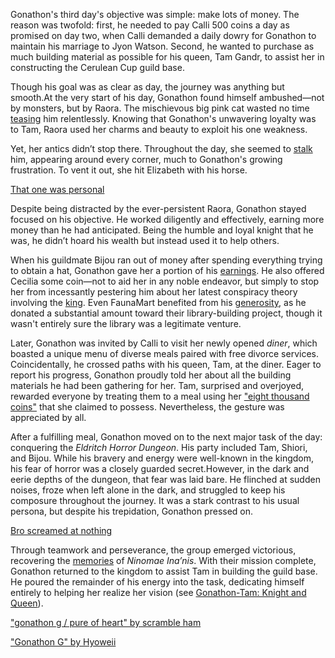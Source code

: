 Gonathon's third day's objective was simple: make lots of money. The reason was twofold: first, he needed to pay Calli 500 coins a day as promised on day two, when Calli demanded a daily dowry for Gonathon to maintain his marriage to Jyon Watson. Second, he wanted to purchase as much building material as possible for his queen, Tam Gandr, to assist her in constructing the Cerulean Cup guild base.

Though his goal was as clear as day, the journey was anything but smooth.At the very start of his day, Gonathon found himself ambushed—not by monsters, but by Raora. The mischievous big pink cat wasted no time [teasing](https://www.youtube.com/live/6exWVCmzA9I?feature=shared\&t=1395) him relentlessly. Knowing that Gonathon's unwavering loyalty was to Tam, Raora used her charms and beauty to exploit his one weakness.

Yet, her antics didn’t stop there. Throughout the day, she seemed to [stalk](https://www.youtube.com/live/6exWVCmzA9I?feature=shared\&t=2160) him, appearing around every corner, much to Gonathon's growing frustration. To vent it out, she hit Elizabeth with his horse.

[That one was personal](#embed:https://www.youtube.com/live/6exWVCmzA9I?t=1799)

Despite being distracted by the ever-persistent Raora, Gonathon stayed focused on his objective. He worked diligently and effectively, earning more money than he had anticipated. Being the humble and loyal knight that he was, he didn’t hoard his wealth but instead used it to help others.

When his guildmate Bijou ran out of money after spending everything trying to obtain a hat, Gonathon gave her a portion of his [earnings](https://www.youtube.com/live/6exWVCmzA9I?feature=shared\&t=1567). He also offered Cecilia some coin—not to aid her in any noble endeavor, but simply to stop her from incessantly pestering him about her latest conspiracy theory involving the [king](https://www.youtube.com/live/6exWVCmzA9I?feature=shared\&t=2891). Even FaunaMart benefited from his [generosity](https://www.youtube.com/live/6exWVCmzA9I?feature=shared\&t=3346), as he donated a substantial amount toward their library-building project, though it wasn't entirely sure the library was a legitimate venture.

Later, Gonathon was invited by Calli to visit her newly opened *diner*, which boasted a unique menu of diverse meals paired with free divorce services. Coincidentally, he crossed paths with his queen, Tam, at the diner. Eager to report his progress, Gonathon proudly told her about all the building materials he had been gathering for her. Tam, surprised and overjoyed, rewarded everyone by treating them to a meal using her ["eight thousand coins"](https://www.youtube.com/live/6exWVCmzA9I?feature=shared\&t=9637) that she claimed to possess. Nevertheless, the gesture was appreciated by all.

After a fulfilling meal, Gonathon moved on to the next major task of the day: conquering the *Eldritch Horror Dungeon*. His party included Tam, Shiori, and Bijou. While his bravery and energy were well-known in the kingdom, his fear of horror was a closely guarded secret.However, in the dark and eerie depths of the dungeon, that fear was laid bare. He flinched at sudden noises, froze when left alone in the dark, and struggled to keep his composure throughout the journey. It was a stark contrast to his usual persona, but despite his trepidation, Gonathon pressed on.


[Bro screamed at nothing](#embed:https://www.youtube.com/live/6exWVCmzA9I?feature=shared\&t=10587)

Through teamwork and perseverance, the group emerged victorious, recovering the [memories](https://www.youtube.com/live/6exWVCmzA9I?feature=shared\&t=10803) of *Ninomae Ina’nis*. With their mission complete, Gonathon returned to the kingdom to assist Tam in building the guild base. He poured the remainder of his energy into the task, dedicating himself entirely to helping her realize her vision (see [Gonathon-Tam: Knight and Queen](#edge:gigi-kronii-bottom-2-left-2)).

["gonathon g / pure of heart" by scramble ham](https://x.com/scrambleham/status/1831057372820963655)

["Gonathon G" by Hyoweii](https://x.com/weiiyxn/status/1831340977870823504)
